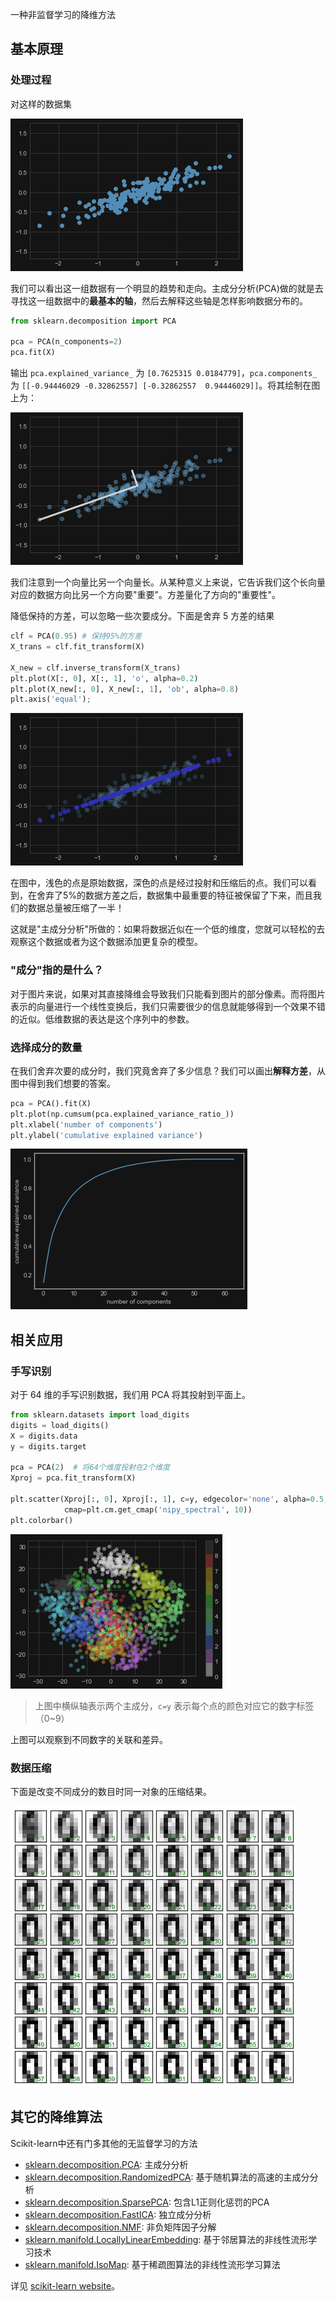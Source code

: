 一种非监督学习的降维方法

## 基本原理

### 处理过程

对这样的数据集

![img.png](img.png)

我们可以看出这一组数据有一个明显的趋势和走向。主成分分析(PCA)做的就是去寻找这一组数据中的**最基本的轴**，然后去解释这些轴是怎样影响数据分布的。

```python
from sklearn.decomposition import PCA

pca = PCA(n_components=2)
pca.fit(X)
```

输出 `pca.explained_variance_` 为 `[0.7625315 0.0184779]`，`pca.components_` 为 `[[-0.94446029 -0.32862557]
 [-0.32862557  0.94446029]]`。将其绘制在图上为：

![img_1.png](img_1.png)

我们注意到一个向量比另一个向量长。从某种意义上来说，它告诉我们这个长向量对应的数据方向比另一个方向要"重要"。方差量化了方向的"重要性"。

降低保持的方差，可以忽略一些次要成分。下面是舍弃 $5%$ 方差的结果

```python
clf = PCA(0.95) # 保持95%的方差
X_trans = clf.fit_transform(X)

X_new = clf.inverse_transform(X_trans)
plt.plot(X[:, 0], X[:, 1], 'o', alpha=0.2)
plt.plot(X_new[:, 0], X_new[:, 1], 'ob', alpha=0.8)
plt.axis('equal');
```

![img_2.png](img_2.png)

在图中，浅色的点是原始数据，深色的点是经过投射和压缩后的点。我们可以看到，在舍弃了5%的数据方差之后，数据集中最重要的特征被保留了下来，而且我们的数据总量被压缩了一半！

这就是"主成分分析"所做的：如果将数据近似在一个低的维度，您就可以轻松的去观察这个数据或者为这个数据添加更复杂的模型。

### "成分"指的是什么？

对于图片来说，如果对其直接降维会导致我们只能看到图片的部分像素。而将图片表示的向量进行一个线性变换后，我们只需要很少的信息就能够得到一个效果不错的近似。低维数据的表达是这个序列中的参数。

### 选择成分的数量

在我们舍弃次要的成分时，我们究竟舍弃了多少信息？我们可以画出**解释方差**，从图中得到我们想要的答案。

```python
pca = PCA().fit(X)
plt.plot(np.cumsum(pca.explained_variance_ratio_))
plt.xlabel('number of components')
plt.ylabel('cumulative explained variance')
```

![img_4.png](img_4.png)

## 相关应用

### 手写识别

对于 64 维的手写识别数据，我们用 PCA 将其投射到平面上。

```python
from sklearn.datasets import load_digits
digits = load_digits()
X = digits.data
y = digits.target

pca = PCA(2)  # 将64个维度投射在2个维度
Xproj = pca.fit_transform(X)

plt.scatter(Xproj[:, 0], Xproj[:, 1], c=y, edgecolor='none', alpha=0.5,
            cmap=plt.cm.get_cmap('nipy_spectral', 10))
plt.colorbar()
```

![img_3.png](img_3.png)

> 上图中横纵轴表示两个主成分，`c=y` 表示每个点的颜色对应它的数字标签（0~9）

上图可以观察到不同数字的关联和差异。

### 数据压缩

下面是改变不同成分的数目时同一对象的压缩结果。

![img_5.png](img_5.png)

## 其它的降维算法

Scikit-learn中还有门多其他的无监督学习的方法

- [sklearn.decomposition.PCA](http://scikit-learn.org/0.13/modules/generated/sklearn.decomposition.PCA.html): 
   主成分分析
- [sklearn.decomposition.RandomizedPCA](http://scikit-learn.org/0.13/modules/generated/sklearn.decomposition.RandomizedPCA.html):
   基于随机算法的高速的主成分分析
- [sklearn.decomposition.SparsePCA](http://scikit-learn.org/0.13/modules/generated/sklearn.decomposition.SparsePCA.html):
   包含L1正则化惩罚的PCA
- [sklearn.decomposition.FastICA](http://scikit-learn.org/0.13/modules/generated/sklearn.decomposition.FastICA.html):
   独立成分分析
- [sklearn.decomposition.NMF](http://scikit-learn.org/0.13/modules/generated/sklearn.decomposition.NMF.html):
   非负矩阵因子分解
- [sklearn.manifold.LocallyLinearEmbedding](http://scikit-learn.org/0.13/modules/generated/sklearn.manifold.LocallyLinearEmbedding.html):
   基于邻居算法的非线性流形学习技术
- [sklearn.manifold.IsoMap](http://scikit-learn.org/0.13/modules/generated/sklearn.manifold.Isomap.html):
   基于稀疏图算法的非线性流形学习算法

详见 [scikit-learn website](http://sklearn.org)。
